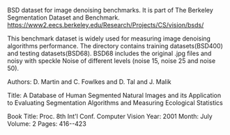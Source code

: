 BSD dataset for image denoising benchmarks. It is part of The Berkeley Segmentation Dataset and Benchmark.
https://www2.eecs.berkeley.edu/Research/Projects/CS/vision/bsds/

This benchmark dataset is widely used for measuring image denoising algorithms performance. The directory contains training datasets(BSD400) and testing datasets(BSD68).
BSD68 includes the original .jpg files and noisy with speckle Noise of different levels (noise 15, noise 25 and noise 50).

Authors: D. Martin and C. Fowlkes and D. Tal and J. Malik

Title: A Database of Human Segmented Natural Images and its Application to Evaluating Segmentation Algorithms and Measuring Ecological Statistics

Book Title: Proc. 8th Int'l Conf. Computer Vision Year: 2001 Month: July Volume: 2 Pages: 416--423
